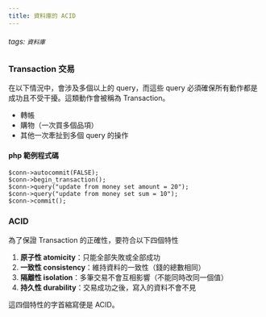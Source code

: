 ```yaml
---
title: 資料庫的 ACID
---
```

###### tags: `資料庫`
### Transaction 交易
在以下情況中，會涉及多個以上的 query，而這些 query 必須確保所有動作都是成功且不受干擾。這類動作會被稱為 Transaction。
* 轉帳
* 購物（一次買多個品項）
* 其他一次牽扯到多個 query 的操作

#### php 範例程式碼
```php=
$conn->autocommit(FALSE);  
$conn->begin_transaction();  
$conn->query("update from money set amount = 20");  
$conn->query("update from money set sum = 10");  
$conn->commit();
```

### ACID

為了保證 Transaction 的正確性，要符合以下四個特性
1. **原子性 atomicity**：只能全部失敗或全部成功
2. **一致性 consistency**：維持資料的一致性（錢的總數相同）
3. **隔離性 isolation**：多筆交易不會互相影響（不能同時改同一個值）
4. **持久性 durability**：交易成功之後，寫入的資料不會不見

這四個特性的字首縮寫便是 ACID。
